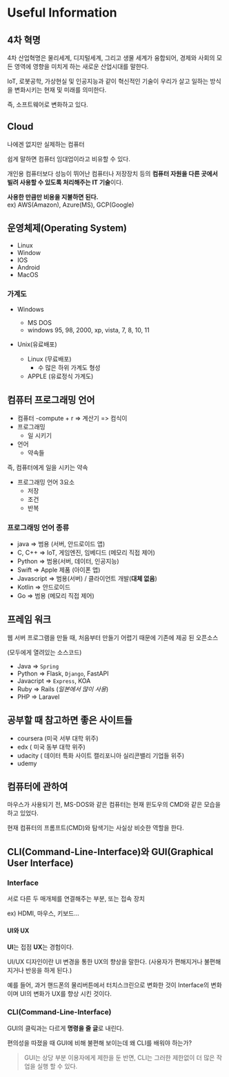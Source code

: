 # Useful Information

## 4차 혁명
4차 산업혁명은 물리세계, 디지털세계, 그리고 생물 세계가 융합되어, 경제와 사회의 모든 영역에 영향을 미치게 하는 새로운 산업시대를 말한다.

IoT, 로봇공학, 가상현실 및 인공지능과 같이 혁신적인 기술이 우리가 살고 일하는 방식을 변화시키는 현재 및 미래를 의미한다.

즉, 소프트웨어로 변화하고 있다.

## Cloud

나에겐 없지만 실제하는 컴퓨터

쉽게 말하면 컴퓨터 임대업이라고 비유할 수 있다.

개인용 컴퓨터보다 성능이 뛰어난 컴퓨터나 저장장치 등의 **컴퓨터 자원을 다른 곳에서 빌려 사용할 수 있도록 처리해주는 IT 기술**이다. 

**사용한 만큼만 비용을 지불하면 된다.**  
ex) AWS(Amazon), Azure(MS), GCP(Google)



## 운영체제(Operating System)
 - Linux
 - Window
 - IOS
 - Android
 - MacOS
  
### 가계도
- Windows
  - MS DOS
  - windows 95, 98, 2000, xp, vista, 7, 8, 10, 11

- Unix(유료배포)
  - Linux (무료배포)
    - 수 많은 하위 가계도 형성
  - APPLE (유료정식 가계도)




## 컴퓨터 프로그래밍 언어
- 컴퓨터
    -compute + r => 계산기 => 컴식이
- 프로그래밍 
  - 일 시키기
- 언어
  -  약속들

즉, 컴퓨터에게 일을 시키는 약속

- 프로그래밍 언어 3요소
  - 저장
  - 조건
  - 반복

### 프로그래밍 언어 종류
- java => 범용 (서버, 안드로이드 앱)
- C, C++ => IoT, 게임엔진, 임베디드 (메모리 직접 제어)
- Python => 범용(서버, 데이터, 인공지능)
- Swift => Apple 제품 (아이폰 앱)
- Javascript => 범용(서버) / 클라이언트 개발(**대체 없음**)
- Kotlin => 안드로이드
- Go => 범용 (메모리 직접 제어)
  
## 프레임 워크
웹 서버 프로그램을 만들 때, 처음부터 만들기 어렵기 때문에 기존에 제공 된 오픈소스

(모두에게 열려있는 소스코드)

- Java => `Spring`
- Python => Flask, `Django`, FastAPI
- Javacript => `Express`, KOA
- Ruby => Rails (*일본에서 많이 사용*)
- PHP => Laravel



## 공부할 때 참고하면 좋은 사이트들

- coursera (미국 서부 대학 위주)
- edx ( 미국 동부 대학 위주)
- udacity ( 데이터 특화 사이트 캘리포니아 실리콘밸리 기업들 위주)
- udemy


## 컴퓨터에 관하여

마우스가 사용되기 전, MS-DOS와 같은 컴퓨터는 현재 윈도우의 CMD와 같은 모습을 하고 있었다.

현재 컴퓨터의 프롬프트(CMD)와 탐색기는 사실상 비슷한 역할을 한다.



## CLI(Command-Line-Interface)와 GUI(Graphical User Interface)

### Interface

서로 다른 두 매개체를 연결해주는 부분, 또는 접속 장치

ex) HDMI, 마우스, 키보드...

#### UI와 UX
**UI**는 접점 **UX**는 경험이다. 

UI/UX 디자인이란 UI 변경을 통한 UX의 향상을 말한다. (사용자가 편해지거나 불편해지거나 반응을 하게 된다.)

예를 들어, 과거 핸드폰의 물리버튼에서 터치스크린으로 변화한 것이 Interface의 변화이며
UI의 변화가 UX를 향상 시킨 것이다.

### CLI(Command-Line-Interface)

GUI의 클릭과는 다르게 **명령을 줄 글**로 내린다.

편의성을 따졌을 때 GUI에 비해 불편해 보이는데 왜 CLI를 배워야 하는가?
> GUI는 상당 부분 이용자에게 제한을 둔 반면, CLI는 그러한 제한없이 더 많은 작업을 실행 할 수 있다. 
